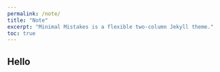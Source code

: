 ```yaml
---
permalink: /note/
title: "Note"
excerpt: "Minimal Mistakes is a flexible two-column Jekyll theme."
toc: true
---
```

## Hello
